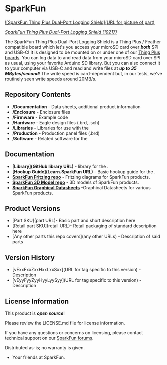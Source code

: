 SparkFun <PRODUCT NAME>
========================================

[![SparkFun Thing Plus Dual-Port Logging Shield](URL for picture of part)](https://www.sparkfun.com/products/19217)
  
[*SparkFun Thing Plus Dual-Port Logging Shield (19217)*](https://www.sparkfun.com/products/19217)

The SparkFun Thing Plus Dual-Port Logging Shield is a Thing Plus / Feather compatible board which let's you access your microSD card over **_both_** SPI and USB-C! It is designed to be mounted on or under one of our [Thing Plus boards](https://www.sparkfun.com/thing_plus). You can log data to and read data from your microSD card over SPI as usual, using your favorite Arduino SD library. But you can also connect it to your computer via USB-C and read and write files at **_up to 35 MBytes/second_**! The write speed is card-dependent but, in our tests, we've routinely seen write speeds around 20MB/s.


Repository Contents
-------------------

* **/Documentation** - Data sheets, additional product information
* **/Enclosure** - Enclosure files 
* **/Firmware** - Example code 
* **/Hardware** - Eagle design files (.brd, .sch)
* **/Libraries** - Libraries for use with the <PRODUCT NAME>
* **/Production** - Production panel files (.brd)
* **/Software** - Related software for the <PRODUCT NAME>

Documentation
--------------
* **[Library](GitHub library URL)** - <LANGUAGE> library for the <PRODUCT NAME>.
* **[Hookup Guide](Learn.SparkFun URL)** - Basic hookup guide for the <PRODUCT NAME>.
* **[SparkFun Fritzing repo](https://github.com/sparkfun/Fritzing_Parts)** - Fritzing diagrams for SparkFun products.
* **[SparkFun 3D Model repo](https://github.com/sparkfun/3D_Models)** - 3D models of SparkFun products. 
* **[SparkFun Graphical Datasheets](https://github.com/sparkfun/Graphical_Datasheets)** -Graphical Datasheets for various SparkFun products.

Product Versions
----------------
* [Part SKU](part URL)- Basic part and short description here
* [Retail part SKU](retail URL)- Retail packaging of standard description here
* [Any other parts this repo covers](any other URLs) - Description of said parts

Version History
---------------
* [vExxFxxZxxHxxLxxSxx](URL for tag specific to this version) - Description 
* [vEyyFyyZyyHyyLyySyy](URL for tag specific to this version) - Description

License Information
-------------------

This product is _**open source**_! 

Please review the LICENSE.md file for license information. 

If you have any questions or concerns on licensing, please contact technical support on our [SparkFun forums](https://forum.sparkfun.com/viewforum.php?f=152).

Distributed as-is; no warranty is given.

- Your friends at SparkFun.

_<COLLABORATION CREDIT>_
